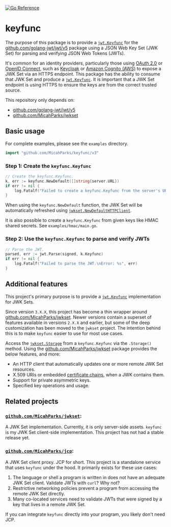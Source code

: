[![Go Reference](https://pkg.go.dev/badge/github.com/MicahParks/keyfunc/v3.svg)](https://pkg.go.dev/github.com/MicahParks/keyfunc/v3)

# keyfunc

The purpose of this package is to provide a
[`jwt.Keyfunc`](https://pkg.go.dev/github.com/golang-jwt/jwt/v5#Keyfunc) for the
[github.com/golang-jwt/jwt/v5](https://github.com/golang-jwt/jwt) package using a JSON Web Key Set (JWK Set) for parsing
and verifying JSON Web Tokens (JWTs).

It's common for an identity providers, particularly those
using [OAuth 2.0](https://datatracker.ietf.org/doc/html/rfc6749)
or [OpenID Connect](https://openid.net/developers/how-connect-works/), such
as [Keycloak](https://github.com/MicahParks/keyfunc/blob/master/examples/keycloak/main.go)
or [Amazon Cognito (AWS)](https://github.com/MicahParks/keyfunc/blob/jwkset/examples/aws_cognito/main.go) to expose a
JWK Set via an HTTPS endpoint. This package has the ability to consume that JWK Set and produce a
[`jwt.Keyfunc`](https://pkg.go.dev/github.com/golang-jwt/jwt/v5#Keyfunc). It is important that a JWK Set endpoint is
using HTTPS to ensure the keys are from the correct trusted source.

This repository only depends on:

* [github.com/golang-jwt/jwt/v5](https://github.com/golang-jwt/jwt)
* [github.com/MicahParks/jwkset](https://github.com/MicahParks/jwkset)

## Basic usage

For complete examples, please see the `examples` directory.

```go
import "github.com/MicahParks/keyfunc/v3"
```

### Step 1: Create the `keyfunc.Keyfunc`

```go
// Create the keyfunc.Keyfunc.
k, err := keyfunc.NewDefault([]string{server.URL})
if err != nil {
	log.Fatalf("Failed to create a keyfunc.Keyfunc from the server's URL.\nError: %s", err)
}
```

When using the `keyfunc.NewDefault` function, the JWK Set will be automatically refreshed using
[`jwkset.NewDefaultHTTPClient`](https://pkg.go.dev/github.com/MicahParks/jwkset#NewHTTPClient).

It is also possible to create a `keyfunc.Keyfunc` from given keys like HMAC shared secrets. See `examples/hmac/main.go`.

### Step 2: Use the `keyfunc.Keyfunc` to parse and verify JWTs

```go
// Parse the JWT.
parsed, err := jwt.Parse(signed, k.Keyfunc)
if err != nil {
	log.Fatalf("Failed to parse the JWT.\nError: %s", err)
}
```

## Additional features

This project's primary purpose is to provide a [`jwt.Keyfunc`](https://pkg.go.dev/github.com/golang-jwt/jwt/v5#Keyfunc)
implementation for JWK Sets.

Since version `3.X.X`, this project has become a thin wrapper
around [github.com/MicahParks/jwkset](https://github.com/MicahParks/jwkset). Newer versions contain a superset of
features available in versions `2.X.X` and earlier, but some of the deep customization has been moved to the `jwkset`
project. The intention behind this is to make `keyfunc` easier to use for most use cases.

Access the [`jwkset.Storage`](https://pkg.go.dev/github.com/MicahParks/jwkset#Storage) from a `keyfunc.Keyfunc` via
the `.Storage()` method. Using the [github.com/MicahParks/jwkset](https://github.com/MicahParks/jwkset) package
provides the below features, and more:

* An HTTP client that automatically updates one or more remote JWK Set resources.
* X.509 URIs or embedded [certificate chains](https://pkg.go.dev/crypto/x509#Certificate), when a JWK contains them.
* Support for private asymmetric keys.
* Specified key operations and usage.

## Related projects

### [`github.com/MicahParks/jwkset`](https://github.com/MicahParks/jwkset):

A JWK Set implementation. Currently, it is only server-side assets. `keyfunc` is my JWK Set client-side implementation.
This project has not had a stable release yet.

### [`github.com/MicahParks/jcp`](https://github.com/MicahParks/jcp):

A JWK Set client proxy. JCP for short. This project is a standalone service that uses `keyfunc` under the hood. It
primarily exists for these use cases:

1. The language or shell a program is written in does not have an adequate JWK Set client. Validate JWTs with `curl`?
   Why not?
2. Restrictive networking policies prevent a program from accessing the remote JWK Set directly.
3. Many co-located services need to validate JWTs that were signed by a key that lives in a remote JWK Set.

If you can integrate `keyfunc` directly into your program, you likely don't need JCP.
